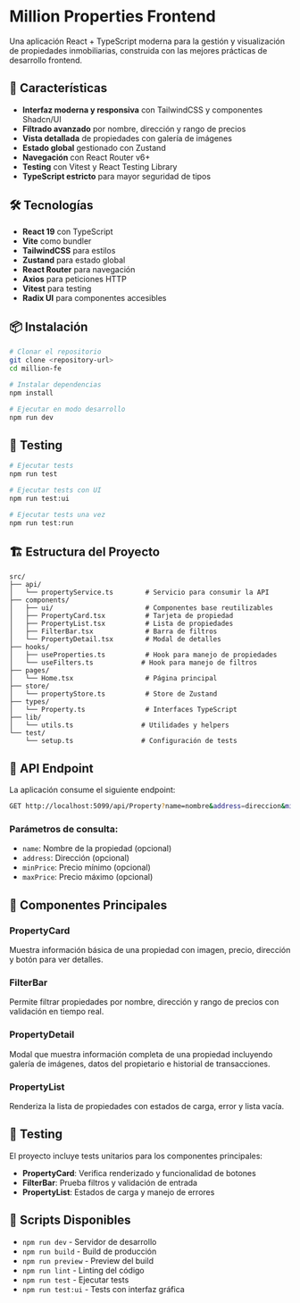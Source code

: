 # Million Properties Frontend

Una aplicación React + TypeScript moderna para la gestión y visualización de propiedades inmobiliarias, construida con las mejores prácticas de desarrollo frontend.

## 🚀 Características

- **Interfaz moderna y responsiva** con TailwindCSS y componentes Shadcn/UI
- **Filtrado avanzado** por nombre, dirección y rango de precios
- **Vista detallada** de propiedades con galería de imágenes
- **Estado global** gestionado con Zustand
- **Navegación** con React Router v6+
- **Testing** con Vitest y React Testing Library
- **TypeScript estricto** para mayor seguridad de tipos

## 🛠️ Tecnologías

- **React 19** con TypeScript
- **Vite** como bundler
- **TailwindCSS** para estilos
- **Zustand** para estado global
- **React Router** para navegación
- **Axios** para peticiones HTTP
- **Vitest** para testing
- **Radix UI** para componentes accesibles

## 📦 Instalación

```bash
# Clonar el repositorio
git clone <repository-url>
cd million-fe

# Instalar dependencias
npm install

# Ejecutar en modo desarrollo
npm run dev
```

## 🧪 Testing

```bash
# Ejecutar tests
npm run test

# Ejecutar tests con UI
npm run test:ui

# Ejecutar tests una vez
npm run test:run
```

## 🏗️ Estructura del Proyecto

```
src/
├── api/
│   └── propertyService.ts        # Servicio para consumir la API
├── components/
│   ├── ui/                       # Componentes base reutilizables
│   ├── PropertyCard.tsx          # Tarjeta de propiedad
│   ├── PropertyList.tsx          # Lista de propiedades
│   ├── FilterBar.tsx             # Barra de filtros
│   └── PropertyDetail.tsx        # Modal de detalles
├── hooks/
│   ├── useProperties.ts          # Hook para manejo de propiedades
│   └── useFilters.ts            # Hook para manejo de filtros
├── pages/
│   └── Home.tsx                  # Página principal
├── store/
│   └── propertyStore.ts          # Store de Zustand
├── types/
│   └── Property.ts               # Interfaces TypeScript
├── lib/
│   └── utils.ts                 # Utilidades y helpers
└── test/
    └── setup.ts                 # Configuración de tests
```

## 🔌 API Endpoint

La aplicación consume el siguiente endpoint:

```bash
GET http://localhost:5099/api/Property?name=nombre&address=direccion&minPrice=1&maxPrice=420000000
```

### Parámetros de consulta:
- `name`: Nombre de la propiedad (opcional)
- `address`: Dirección (opcional)
- `minPrice`: Precio mínimo (opcional)
- `maxPrice`: Precio máximo (opcional)

## 🎨 Componentes Principales

### PropertyCard
Muestra información básica de una propiedad con imagen, precio, dirección y botón para ver detalles.

### FilterBar
Permite filtrar propiedades por nombre, dirección y rango de precios con validación en tiempo real.

### PropertyDetail
Modal que muestra información completa de una propiedad incluyendo galería de imágenes, datos del propietario e historial de transacciones.

### PropertyList
Renderiza la lista de propiedades con estados de carga, error y lista vacía.

## 🧪 Testing

El proyecto incluye tests unitarios para los componentes principales:

- **PropertyCard**: Verifica renderizado y funcionalidad de botones
- **FilterBar**: Prueba filtros y validación de entrada
- **PropertyList**: Estados de carga y manejo de errores

## 🚀 Scripts Disponibles

- `npm run dev` - Servidor de desarrollo
- `npm run build` - Build de producción
- `npm run preview` - Preview del build
- `npm run lint` - Linting del código
- `npm run test` - Ejecutar tests
- `npm run test:ui` - Tests con interfaz gráfica

